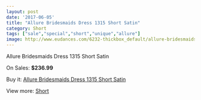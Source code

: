 ```yaml
---
layout: post
date: '2017-06-05'
title: "Allure Bridesmaids Dress 1315 Short Satin"
category: Short
tags: ["sale","special","short","unique","allure"]
image: http://www.eudances.com/6232-thickbox_default/allure-bridesmaids-dress-1315-short-satin.jpg
---
```

Allure Bridesmaids Dress 1315 Short Satin

On Sales: **$236.99**
<a href="https://www.eudances.com/en/short/2240-allure-bridesmaids-dress-1315-short-satin.html"><amp-img layout="responsive" width="600" height="600" src="//www.eudances.com/6232-thickbox_default/allure-bridesmaids-dress-1315-short-satin.jpg" alt="Allure Bridesmaids Dress 1315 Short Satin 0" /></a>

Buy it: [Allure Bridesmaids Dress 1315 Short Satin](https://www.eudances.com/en/short/2240-allure-bridesmaids-dress-1315-short-satin.html "Allure Bridesmaids Dress 1315 Short Satin")

View more: [Short](https://www.eudances.com/en/25-short "Short")